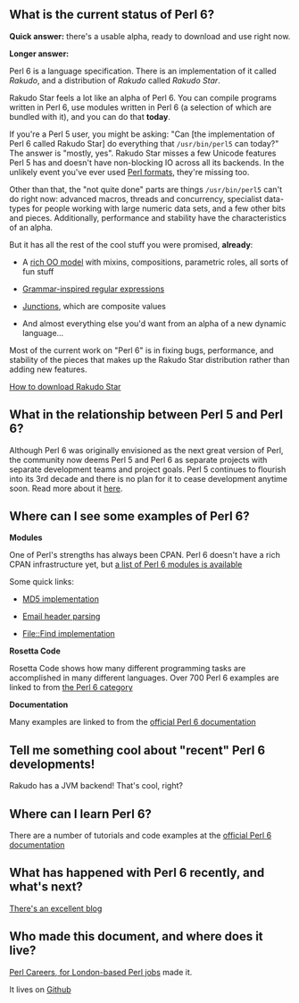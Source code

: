 What is the current status of Perl 6?
-------------------------------------

__Quick answer:__ there's a usable alpha, ready to download and use right now.

__Longer answer:__

Perl 6 is a language specification. There is an implementation of it called _Rakudo_,
and a distribution of _Rakudo_ called _Rakudo Star_.

Rakudo Star feels a lot like an alpha of Perl 6. You can compile programs written
in Perl 6, use modules written in Perl 6 (a selection of which are bundled with it),
and you can do that __today__.

If you're a Perl 5 user, you might be asking: "Can [the implementation of Perl 6 called
Rakudo Star] do everything that `/usr/bin/perl5` can today?" The answer is "mostly, yes".
Rakudo Star misses a few Unicode features Perl 5 has and doesn't have non-blocking IO
across all its backends. In the unlikely event you've ever used
[Perl formats](http://perldoc.perl.org/perlform.html), they're missing too.

Other than that, the "not quite done" parts are things `/usr/bin/perl5` can't do right now:
advanced macros, threads and concurrency, specialist data-types for people working with
large numeric data sets, and a few other bits and pieces. Additionally, performance and
stability have the characteristics of an alpha.

But it has all the rest of the cool stuff you were promised, __already__:

 * A [rich OO model](http://perlcabal.org/syn/S12.html#Classes)
   with mixins, compositions, parametric roles, all sorts of fun stuff

 * [Grammar-inspired regular expressions](http://en.wikipedia.org/wiki/Perl_6_rules)

 * [Junctions](http://en.wikipedia.org/wiki/Perl_6#Junctions), which are composite values

 * And almost everything else you'd want from an alpha of a new dynamic language...

Most of the current work on "Perl 6" is in fixing bugs, performance, and stability of
the pieces that makes up the Rakudo Star distribution rather than adding new features.

[How to download Rakudo Star](http://rakudo.org/how-to-get-rakudo/)


What in the relationship between Perl 5 and Perl 6?
---------------------------------------------------

Although Perl 6 was originally envisioned as the next great version of Perl, the community now deems Perl 5 and Perl 6 as separate projects with separate development teams and project goals. Perl 5 continues to flourish into its 3rd decade and there is no plan for it to cease development anytime soon. Read more about it [here](http://perl-begin.org/learn/perl6/).


Where can I see some examples of Perl 6?
----------------------------------------

__Modules__

One of Perl's strengths has always been CPAN. Perl 6 doesn't have a rich CPAN
infrastructure yet, but [a list of Perl 6 modules is available](http://modules.perl6.org/)

Some quick links:

  * [MD5 implementation](https://github.com/cosimo/perl6-digest-md5/blob/master/lib/Digest/MD5.pm)

  * [Email header parsing](https://github.com/retupmoca/p6-Email-Simple/blob/master/lib/Email/Simple/Header.pm6)

  * [File::Find implementation](https://github.com/tadzik/File-Find/blob/master/lib/File/Find.pm)

__Rosetta Code__

Rosetta Code shows how many different programming tasks are accomplished in many different
languages. Over 700 Perl 6 examples are linked to from
[the Perl 6 category](http://rosettacode.org/wiki/Category:Perl_6)

__Documentation__

Many examples are linked to from the [official Perl 6 documentation](http://perl6.org/documentation/)

Tell me something cool about "recent" Perl 6 developments!
----------------------------------------------------------

Rakudo has a JVM backend! That's cool, right?

Where can I learn Perl 6?
-------------------------

There are a number of tutorials and code examples at the
[official Perl 6 documentation](http://perl6.org/documentation/)

What has happened with Perl 6 recently, and what's next?
--------------------------------------------------------

[There's an excellent blog](http://p6weekly.wordpress.com/)

Who made this document, and where does it live?
-----------------------------------------------

[Perl Careers, for London-based Perl jobs](http://perl.careers/) made it.

It lives on [Github](https://github.com/sheriff/perl6status/)
